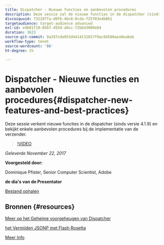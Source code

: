```yaml
---
title: Dispatcher - Nieuwe functies en aanbevolen procedures
description: Deze sessie zal de nieuwe functies in de dispatcher (sinds versie 4.1.9) verkennen en zal naar enkele beste werkwijzen kijken wanneer de dispatcher wordt geïmplementeerd.
discoiquuid: 732207fa-d0f6-4bc8-8cda-f25703e4b061
targetaudience: target-audience advanced
exl-id: e4b01f10-05bf-455d-a0cc-72bbd3009e64
duration: 3623
source-git-commit: 9a297cda953d4414131657f9ac84580aea0eabeb
workflow-type: tm+mt
source-wordcount: '86'
ht-degree: 1%

---
```


# Dispatcher - Nieuwe functies en aanbevolen procedures{#dispatcher-new-features-and-best-practices}

Deze sessie verkent nieuwe functies in de dispatcher (sinds versie 4.1.9) en bekijkt enkele aanbevolen procedures bij de implementatie van de verzender.

>[!VIDEO](https://video.tv.adobe.com/v/20842/?quality=9)

*Geleverde November 22, 2017*

**Voorgesteld door:**

Dominique Pfister, Senior Computer Scientist, Adobe

**de dia&#39;s van de Presentator**

[Bestand ophalen](assets/dispatcher-aemgemsnov2017.pdf)

## Bronnen {#resources}

[ Meer op het Geheime voorgeheugen van Dispatcher ](https://github.com/cqsupport/webinar-dispatchercache)

[ het Vermijden JSONP met Flash Rosetta ](https://miki.it/blog/2014/7/8/abusing-jsonp-with-rosetta-flash/)

[ Meer Info ](https://adobe-consulting-services.github.io/acs-aem-commons/features/dispatcher-ttl/index.html)

<!--
[Get back to the Overview](https://helpx.adobe.com/nl/experience-manager/kt/eseminars/gems/aem-index.html)
-->
